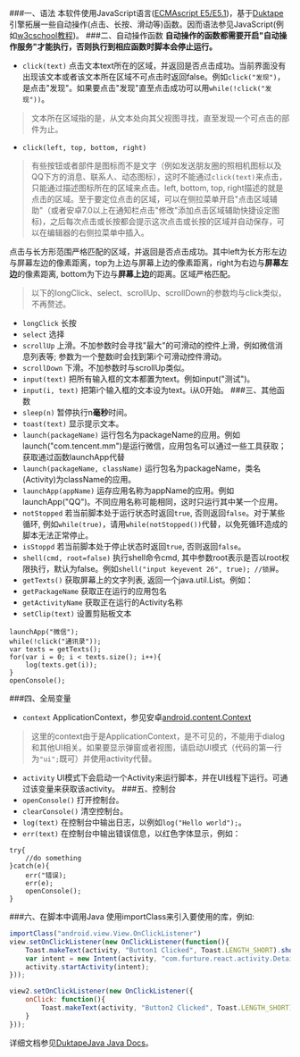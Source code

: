 
###一、语法
本软件使用JavaScript语言([ECMAscript E5/E5.1](http://www.ecma-international.org/ecma-262/5.1/))，基于[Duktape](http://www.duktape.org/)引擎拓展一些自动操作(点击、长按、滑动等)函数。因而语法参见JavaScript(例如[w3cschool教程](http://www.w3school.com.cn/js/))。
###二、自动操作函数
**自动操作的函数都需要开启"自动操作服务"才能执行，否则执行到相应函数时脚本会停止运行。**
* `click(text)` 点击文本text所在的区域，并返回是否点击成功。当前界面没有出现该文本或者该文本所在区域不可点击时返回false。例如`click("发现")`，是点击"发现"。如果要点击"发现"直至点击成功可以用`while(!click("发现"))`。
> 文本所在区域指的是，从文本处向其父视图寻找，直至发现一个可点击的部件为止。
* `click(left, top, bottom, right)`
>  有些按钮或者部件是图标而不是文字（例如发送朋友圈的照相机图标以及QQ下方的消息、联系人、动态图标），这时不能通过`click(text)`来点击，只能通过描述图标所在的区域来点击。left, bottom, top, right描述的就是点击的区域。至于要定位点击的区域，可以在侧拉菜单开启"点击区域辅助"（或者安卓7.0以上在通知栏点击"修改"添加点击区域辅助快捷设定图标)，之后每次点击或长按都会提示这次点击或长按的区域并自动保存，可以在编辑器的右侧拉菜单中插入。

  点击与长方形范围严格匹配的区域，并返回是否点击成功。其中left为长方形左边与屏幕左边的像素距离，top为上边与屏幕上边的像素距离，right为右边与**屏幕左边**的像素距离, bottom为下边与**屏幕上边**的距离。区域严格匹配。
> 以下的longClick、select、scrollUp、scrollDown的参数均与click类似，不再赘述。
* `longClick` 长按
* `select` 选择
* `scrollUp` 上滑。不加参数时会寻找"最大"的可滑动的控件上滑，例如微信消息列表等; 参数为一个整数i时会找到第i个可滑动控件滑动。
* `scrollDown` 下滑。不加参数时与scrollUp类似。
* `input(text)` 把所有输入框的文本都置为text。例如input("测试")。
* `input(i, text)` 把第i个输入框的文本设为text。i从0开始。
###三、其他函数
* `sleep(n)` 暂停执行n**毫秒**时间。
* `toast(text)` 显示提示文本。
* `launch(packageName)` 运行包名为packageName的应用。例如launch("com.tencent.mm")是运行微信，应用包名可以通过一些工具获取；获取通过函数launchApp代替
* `launch(packageName, className)` 运行包名为packageName，类名(Activity)为className的应用。
* `launchApp(appName)` 运存应用名称为appName的应用。例如launchApp("QQ")。不同应用名称可能相同，这时只运行其中某一个应用。
* `notStopped` 若当前脚本处于运行状态时返回`true`, 否则返回`false`。对于某些循环, 例如`while(true)`，请用`while(notStopped())`代替，以免死循环造成的脚本无法正常停止。
* `isStoppd` 若当前脚本处于停止状态时返回`true`, 否则返回`false`。
* `shell(cmd, root=false)` 执行shell命令cmd, 其中参数root表示是否以root权限执行，默认为false。例如`shell("input keyevent 26", true); //锁屏`。
* `getTexts()` 获取屏幕上的文字列表, 返回一个java.util.List<String>。例如：
* `getPackageName` 获取正在运行的应用包名
* `getActivityName` 获取正在运行的Activity名称
* `setClip(text)` 设置剪贴板文本
```
launchApp("微信");
while(!click("通讯录"));
var texts = getTexts();
for(var i = 0; i < texts.size(); i++){
    log(texts.get(i));
}
openConsole();
```

###四、全局变量
* `context` ApplicationContext，参见安卓[android.content.Context](https://developer.android.com/reference/android/content/Context.html)
> 这里的context由于是ApplicationContext，是不可见的，不能用于dialog和其他UI相关。如果要显示弹窗或者视图，请启动UI模式（代码的第一行为`"ui";`既可）并使用activity代替。
* `activity` UI模式下会启动一个Activity来运行脚本，并在UI线程下运行。可通过该变量来获取该activity。
###五、控制台
* `openConsole()` 打开控制台。
* `clearConsole()` 清空控制台。
* `log(text)` 在控制台中输出日志，以例如`log("Hello world");`。
* `err(text)` 在控制台中输出错误信息，以红色字体显示，例如：

```
try{
    //do something
}catch(e){
    err("错误);
    err(e);
    openConsole();
}
```

###六、在脚本中调用Java
使用importClass来引入要使用的库，例如:
```javascript
importClass("android.view.View.OnClickListener")
view.setOnClickListener(new OnClickListener(function(){
    Toast.makeText(activity, "Button1 Clicked", Toast.LENGTH_SHORT).show();
    var intent = new Intent(activity, "com.furture.react.activity.DetailActivity");
    activity.startActivity(intent);
}));

view2.setOnClickListener(new OnClickListener({
    onClick: function(){
        Toast.makeText(activity, "Button2 Clicked", Toast.LENGTH_SHORT).show();
    }
}));
```
详细文档参见[DuktapeJava Java Docs](http://gubaojian.github.io/DuktapeJava/javadoc/)。
